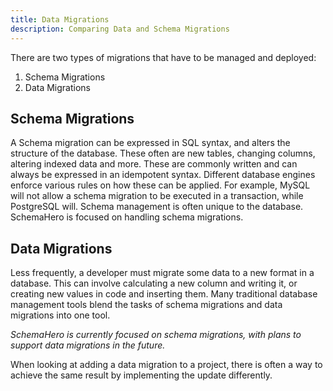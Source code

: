 ```yaml
---
title: Data Migrations
description: Comparing Data and Schema Migrations 
---
```


There are two types of migrations that have to be managed and deployed:

1. Schema Migrations
2. Data Migrations

## Schema Migrations

A Schema migration can be expressed in SQL syntax, and alters the structure of the database. 
These often are new tables, changing columns, altering indexed data and more. 
These are commonly written and can always be expressed in an idempotent syntax. Different database engines enforce various rules on how these can be applied. 
For example, MySQL will not allow a schema migration to be executed in a transaction, while PostgreSQL will. 
Schema management is often unique to the database.
SchemaHero is focused on handling schema migrations.

## Data Migrations

Less frequently, a developer must migrate some data to a new format in a database. 
This can involve calculating a new column and writing it, or creating new values in code and inserting them. 
Many traditional database management tools blend the tasks of schema migrations and data migrations into one tool.

*SchemaHero is currently focused on schema migrations, with plans to support data migrations in the future.*


When looking at adding a data migration to a project, there is often a way to achieve the same result by implementing the update differently.
